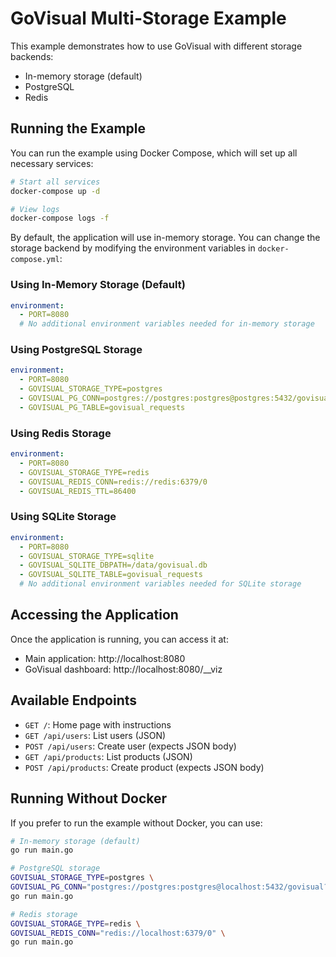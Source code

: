 # GoVisual Multi-Storage Example

This example demonstrates how to use GoVisual with different storage backends:

- In-memory storage (default)
- PostgreSQL
- Redis

## Running the Example

You can run the example using Docker Compose, which will set up all necessary services:

```bash
# Start all services
docker-compose up -d

# View logs
docker-compose logs -f
```

By default, the application will use in-memory storage. You can change the storage backend by modifying the environment variables in `docker-compose.yml`:

### Using In-Memory Storage (Default)

```yaml
environment:
  - PORT=8080
  # No additional environment variables needed for in-memory storage
```

### Using PostgreSQL Storage

```yaml
environment:
  - PORT=8080
  - GOVISUAL_STORAGE_TYPE=postgres
  - GOVISUAL_PG_CONN=postgres://postgres:postgres@postgres:5432/govisual?sslmode=disable
  - GOVISUAL_PG_TABLE=govisual_requests
```

### Using Redis Storage

```yaml
environment:
  - PORT=8080
  - GOVISUAL_STORAGE_TYPE=redis
  - GOVISUAL_REDIS_CONN=redis://redis:6379/0
  - GOVISUAL_REDIS_TTL=86400
```

### Using SQLite Storage

```yaml
environment:
  - PORT=8080
  - GOVISUAL_STORAGE_TYPE=sqlite
  - GOVISUAL_SQLITE_DBPATH=/data/govisual.db
  - GOVISUAL_SQLITE_TABLE=govisual_requests
  # No additional environment variables needed for SQLite storage
```

## Accessing the Application

Once the application is running, you can access it at:

- Main application: http://localhost:8080
- GoVisual dashboard: http://localhost:8080/\_\_viz

## Available Endpoints

- `GET /`: Home page with instructions
- `GET /api/users`: List users (JSON)
- `POST /api/users`: Create user (expects JSON body)
- `GET /api/products`: List products (JSON)
- `POST /api/products`: Create product (expects JSON body)

## Running Without Docker

If you prefer to run the example without Docker, you can use:

```bash
# In-memory storage (default)
go run main.go

# PostgreSQL storage
GOVISUAL_STORAGE_TYPE=postgres \
GOVISUAL_PG_CONN="postgres://postgres:postgres@localhost:5432/govisual?sslmode=disable" \
go run main.go

# Redis storage
GOVISUAL_STORAGE_TYPE=redis \
GOVISUAL_REDIS_CONN="redis://localhost:6379/0" \
go run main.go
```
